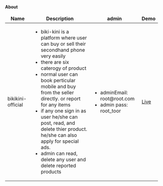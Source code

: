 #### About

<table>
  <thead align="center">
    <tr border: none;>
      <td><b>Name</b></td>
      <td><b>Description</b></td>
      <td><b>admin</b></td>
      <td><b>Demo</b></td>
    </tr>
  </thead>
  <tbody>
   <tr>
      <td>bikikini-official</td>
      <td> <ul>
      <li>biki-kini is a platform where user can buy or sell their secondhand phone very easily </li>
      <li>there are six caterogy of product </li>
      <li> normal user can book perticular mobile and buy from the seller directly. or report for any items </li>
      <li> if any one sign in as user he/she can post, read, and delete thier product. he/she can also apply for special ads.  </li>
      <li> admin can read, delete any user and delete reported products  </li>
      <ul></td>
      <td>
      <ul>
      <li> adminEmail: root@root.com</li>
      <li> admin pass: root_toor</li>
      </ul>
      </td>
      <td><a href="https://bikikini-official.firebaseapp.com/" target="_blank">Live</a></td>
    </tr>
  
  </tbody>
</table>
